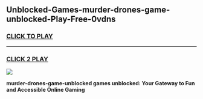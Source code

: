 
## Unblocked-Games-murder-drones-game-unblocked-Play-Free-0vdns
<h3>
<a href="https://premium76.site?title=murder-drones-game-unblocked&ref=09A">CLICK TO PLAY</a></h3>
<hr>

<h3>
<a href="https://premium76.site?title=murder-drones-game-unblocked&ref=09A">CLICK 2 PLAY</a>
  
</h3>

<a href="https://premium76.site?title=murder-drones-game-unblocked&ref=09A"><img src="https://clearcache.store/games.png"></a>


**murder-drones-game-unblocked games unblocked: Your Gateway to Fun and Accessible Online Gaming**
